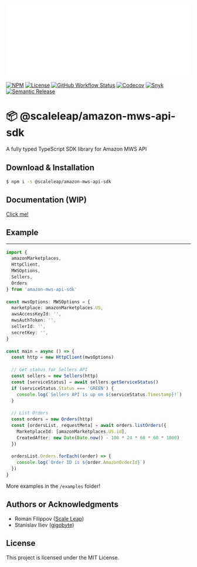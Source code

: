 ![](https://raw.githubusercontent.com/ScaleLeap/amazon-mws-api-sdk/master/docs/assets/header.png)

[![NPM](https://img.shields.io/npm/v/@scaleleap/amazon-mws-api-sdk)](https://npm.im/@scaleleap/amazon-mws-api-sdk)
[![License](https://img.shields.io/npm/l/@scaleleap/amazon-mws-api-sdk)](./LICENSE)
[![GitHub Workflow Status](https://img.shields.io/github/workflow/status/ScaleLeap/amazon-mws-api-sdk/Release)](https://github.com/ScaleLeap/amazon-mws-api-sdk/actions)
[![Codecov](https://img.shields.io/codecov/c/github/scaleleap/amazon-mws-api-sdk)](https://codecov.io/gh/ScaleLeap/amazon-mws-api-sdk)
[![Snyk](https://img.shields.io/snyk/vulnerabilities/github/scaleleap/amazon-mws-api-sdk)](https://snyk.io/test/github/scaleleap/amazon-mws-api-sdk)
[![Semantic Release](https://img.shields.io/badge/%20%20%F0%9F%93%A6%F0%9F%9A%80-semantic--release-e10079.svg)](https://github.com/semantic-release/semantic-release)

📦 @scaleleap/amazon-mws-api-sdk
===================================

A fully typed TypeScript SDK library for Amazon MWS API

## Download & Installation

```sh
$ npm i -s @scaleleap/amazon-mws-api-sdk
```

## Documentation (WIP)

[Click me!](docs)

## Example
---

```TypeScript
import {
  amazonMarketplaces,
  HttpClient,
  MWSOptions,
  Sellers,
  Orders
} from 'amazon-mws-api-sdk'

const mwsOptions: MWSOptions = {
  marketplace: amazonMarketplaces.US,
  awsAccessKeyId: '',
  mwsAuthToken: '',
  sellerId: '',
  secretKey: '',
}

const main = async () => {
  const http = new HttpClient(mwsOptions)

  // Get status for Sellers API
  const sellers = new Sellers(http)
  const [serviceStatus] = await sellers.getServiceStatus()
  if (serviceStatus.Status === 'GREEN') {
    console.log(`Sellers API is up on ${serviceStatus.Timestamp}!`)
  }

  // List Orders
  const orders = new Orders(http)
  const [ordersList, requestMeta] = await orders.listOrders({
    MarketplaceId: [amazonMarketplaces.US.id],
    CreatedAfter: new Date(Date.now() - 100 * 24 * 60 * 60 * 1000)
  })

  ordersList.Orders.forEach((order) => {
    console.log(`Order ID is ${order.AmazonOrderId}`)
  })
}
```
More examples in the `/examples` folder!

## Authors or Acknowledgments

* Roman Filippov ([Scale Leap](https://www.scaleleap.com))
* Stanislav Iliev ([gigobyte](https://github.com/gigobyte))

## License

This project is licensed under the MIT License.
